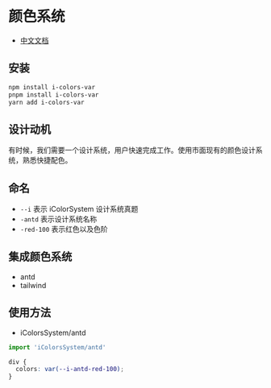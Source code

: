# 颜色系统

- [中文文档](./README-CN.md)

## 安装

```sh
npm install i-colors-var
pnpm install i-colors-var
yarn add i-colors-var
```

## 设计动机

有时候，我们需要一个设计系统，用户快速完成工作。使用市面现有的颜色设计系统，熟悉快捷配色。

## 命名

- `--i` 表示 iColorSystem 设计系统真题
- `-antd` 表示设计系统名称
- `-red-100` 表示红色以及色阶

## 集成颜色系统

- antd
- tailwind

## 使用方法

- iColorsSystem/antd

```jsx
import 'iColorsSystem/antd'
```

```css
div {
  colors: var(--i-antd-red-100);
}
```
